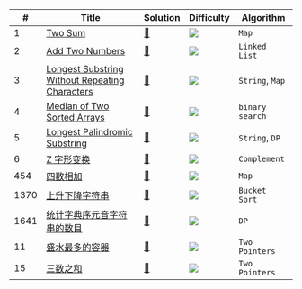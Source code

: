 | #    | Title                                                        | Solution                                                     | Difficulty                                                   | Algorithm        |
| ---- | ------------------------------------------------------------ | ------------------------------------------------------------ | ------------------------------------------------------------ | ---------------- |
| 1    | [Two Sum](https://leetcode.com/problems/two-sum/)            | [📝](https://github.com/banqinghe/bqh-leetcode/blob/master/1.TwoSum.js) | ![](http://img.shields.io/badge/Easy-5cb85c.svg) | `Map`            |
| 2    | [Add Two Numbers](https://leetcode.com/problems/add-two-numbers/) | [📝](https://github.com/banqinghe/bqh-leetcode/blob/master/2.AddTwoNumbers.js) | ![](http://img.shields.io/badge/Medium-orange.svg) | `Linked List`    |
| 3    | [Longest Substring Without Repeating Characters](https://leetcode.com/problems/longest-substring-without-repeating-characters/) | [📝](https://github.com/banqinghe/bqh-leetcode/blob/master/2.AddTwoNumbers.js) | ![](http://img.shields.io/badge/Medium-orange.svg) | `String`, `Map` |
| 4    | [Median of Two Sorted Arrays](https://leetcode.com/problems/median-of-two-sorted-arrays) | [📝](https://github.com/banqinghe/bqh-leetcode/blob/master/4.MedianofTwoSortedArrays.js) | ![](http://img.shields.io/badge/Hard-d9534f.svg) | `binary search` |
| 5 | [Longest Palindromic Substring](https://leetcode.com/problems/longest-palindromic-substring/) | [📝](https://github.com/banqinghe/bqh-leetcode/blob/master/5.LongestPalindromicSubstring.js) | ![](http://img.shields.io/badge/Medium-orange.svg) | `String`, `DP` |
| 6 | [Z 字形变换](https://leetcode-cn.com/problems/zigzag-conversion/) | [📝](https://github.com/banqinghe/bqh-leetcode/blob/master/6.ZigZagConversion.js) | ![](http://img.shields.io/badge/Medium-orange.svg) | `Complement` |
| 454 | [四数相加](https://leetcode-cn.com/problems/4sum-ii/) | [📝](https://github.com/banqinghe/bqh-leetcode/blob/master/454.fourSumCount.js) | ![](http://img.shields.io/badge/Medium-orange.svg) | `Map` |
| 1370 | [上升下降字符串](https://leetcode-cn.com/problems/increasing-decreasing-string/) | [📝](https://github.com/banqinghe/bqh-leetcode/blob/master/1370.IncreasingDecreasingString.js) | ![](http://img.shields.io/badge/Easy-5cb85c.svg) | `Bucket Sort` |
| 1641 | [统计字典序元音字符串的数目](https://leetcode-cn.com/problems/count-sorted-vowel-strings/) | [📝](https://github.com/banqinghe/bqh-leetcode/blob/master/1641.countVowelStrings.js) | ![](http://img.shields.io/badge/Medium-orange.svg) | `DP` |
| 11 | [盛水最多的容器](https://leetcode-cn.com/problems/container-with-most-water/) | [📝](https://github.com/banqinghe/bqh-leetcode/blob/master/11.ContainerWithMostWater.js) | ![](http://img.shields.io/badge/Medium-orange.svg) | `Two Pointers` |
| 15 | [三数之和](https://leetcode-cn.com/problems/3sum/) | [📝](https://github.com/banqinghe/bqh-leetcode/blob/master/15.3Sum.js) | ![](http://img.shields.io/badge/Medium-orange.svg) | `Two Pointers` |

